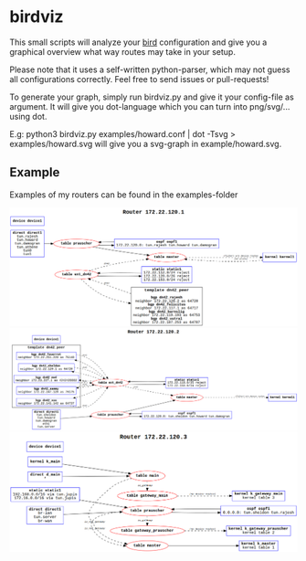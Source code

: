  birdviz
=========

This small scripts will analyze your [bird](http://bird.network.cz/)
configuration and give you a graphical overview what way routes may take in
your setup.

Please note that it uses a self-written python-parser, which may not guess all
configurations correctly. Feel free to send issues or pull-requests!

To generate your graph, simply run birdviz.py and give it your config-file as
argument. It will give you dot-language which you can turn into png/svg/...
using dot.

E.g: python3 birdviz.py examples/howard.conf | dot -Tsvg > examples/howard.svg
will give you a svg-graph in example/howard.svg.

 Example
---------

Examples of my routers can be found in the examples-folder

![sheldon.conf with -c](https://raw.githubusercontent.com/prauscher/birdviz/master/examples/sheldon.png)
![rajesh.conf without extra flags](https://raw.githubusercontent.com/prauscher/birdviz/master/examples/rajesh.png)
![howard.conf with -g table](https://raw.githubusercontent.com/prauscher/birdviz/master/examples/howard.png)
